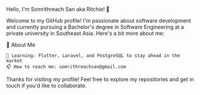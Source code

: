 Hello, I'm Somrithreach San aka Ritchie! 👋

Welcome to my GitHub profile! I'm passionate about software development and currently pursuing a Bachelor's degree in Software Engineering at a private university in Southeast Asia. Here's a bit more about me:

🌟 About Me

    🌱 Learning: Flutter, Laravel, and PostgreSQL to stay ahead in the market
    📫 How to reach me: somrithreachsan@gmail.com

Thanks for visiting my profile! Feel free to explore my repositories and get in touch if you'd like to collaborate.
